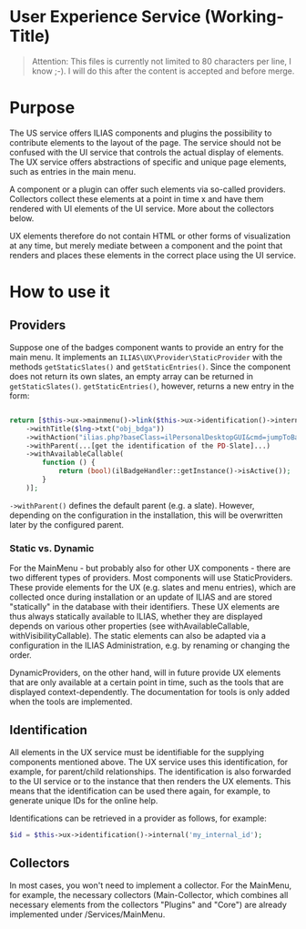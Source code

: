 User Experience Service (Working-Title)
======================================

> Attention: This files is currently not limited to 80 characters per line, I know ;-). I will do this after the content is accepted and before merge.

# Purpose
The US service offers ILIAS components and plugins the possibility to contribute elements to the layout of the page. The service should not be confused with the UI service that controls the actual display of elements. The UX service offers abstractions of specific and unique page elements, such as entries in the main menu. 

A component or a plugin can offer such elements via so-called providers. Collectors collect these elements at a point in time x and have them rendered with UI elements of the UI service. More about the collectors below.

UX elements therefore do not contain HTML or other forms of visualization at any time, but merely mediate between a component and the point that renders and places these elements in the correct place using the UI service.

# How to use it

## Providers
Suppose one of the badges component wants to provide an entry for the main menu. It implements an `ILIAS\UX\Provider\StaticProvider` with the methods `getStaticSlates()` and `getStaticEntries()`.
Since the component does not return its own slates, an empty array can be returned in `getStaticSlates()`. `getStaticEntries()`, however, returns a new entry in the form:


```php

return [$this->ux->mainmenu()->link($this->ux->identification()->internal('mm_pd_badges'))
    ->withTitle($lng->txt("obj_bdga"))
    ->withAction("ilias.php?baseClass=ilPersonalDesktopGUI&cmd=jumpToBadges")
    ->withParent(...[get the identification of the PD-Slate]...)
    ->withAvailableCallable(
        function () {
            return (bool)(ilBadgeHandler::getInstance()->isActive());
        }
    )];
```
`->withParent()` defines the default parent (e.g. a slate). However, depending on the configuration in the installation, this will be overwritten later by the configured parent.

### Static vs. Dynamic
For the MainMenu - but probably also for other UX components - there are two different types of providers. Most components will use StaticProviders. These provide elements for the UX (e.g. slates and menu entries), which are collected once during installation or an update of ILIAS and are stored "statically" in the database with their identifiers. These UX elements are thus always statically available to ILIAS, whether they are displayed depends on various other properties (see withAvailableCallable, withVisibilityCallable). The static elements can also be adapted via a configuration in the ILIAS Administration, e.g. by renaming or changing the order.

DynamicProviders, on the other hand, will in future provide UX elements that are only available at a certain point in time, such as the tools that are displayed context-dependently. The documentation for tools is only added when the tools are implemented.

## Identification
All elements in the UX service must be identifiable for the supplying components mentioned above. The UX service uses this identification, for example, for parent/child relationships. The identification is also forwarded to the UI service or to the instance that then renders the UX elements. This means that the identification can be used there again, for example, to generate unique IDs for the online help.

Identifications can be retrieved in a provider as follows, for example:
```php
$id = $this->ux->identification()->internal('my_internal_id');
```
## Collectors
In most cases, you won't need to implement a collector. For the MainMenu, for example, the necessary collectors (Main-Collector, which combines all necessary elements from the collectors "Plugins" and "Core") are already implemented under /Services/MainMenu.

#